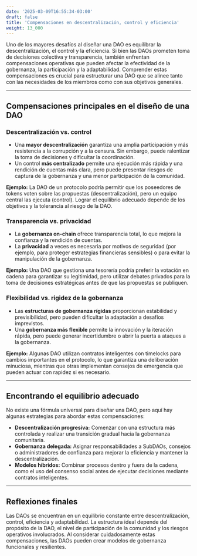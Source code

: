 ```yaml
---
date: '2025-03-09T16:55:34-03:00'
draft: false
title: 'Compensaciones en descentralización, control y eficiencia'
weight: 13_000
---
```


Uno de los mayores desafíos al diseñar una DAO es equilibrar la descentralización, el control y la eficiencia. Si bien las DAOs prometen toma de decisiones colectiva y transparencia, también enfrentan compensaciones operativas que pueden afectar la efectividad de la gobernanza, la participación y la adaptabilidad. Comprender estas compensaciones es crucial para estructurar una DAO que se alinee tanto con las necesidades de los miembros como con sus objetivos generales.

---

## Compensaciones principales en el diseño de una DAO

### Descentralización vs. control
- Una **mayor descentralización** garantiza una amplia participación y más resistencia a la corrupción y a la censura. Sin embargo, puede ralentizar la toma de decisiones y dificultar la coordinación.
- Un control **más centralizado** permite una ejecución más rápida y una rendición de cuentas más clara, pero puede presentar riesgos de captura de la gobernanza y una menor participación de la comunidad.

**Ejemplo:** La DAO de un protocolo podría permitir que los poseedores de tokens voten sobre las propuestas (descentralización), pero un equipo central las ejecuta (control). Lograr el equilibrio adecuado depende de los objetivos y la tolerancia al riesgo de la DAO.

### **Transparencia vs. privacidad**
- La **gobernanza on-chain** ofrece transparencia total, lo que mejora la confianza y la rendición de cuentas.
- La **privacidad** a veces es necesaria por motivos de seguridad (por ejemplo, para proteger estrategias financieras sensibles) o para evitar la manipulación de la gobernanza.

**Ejemplo:** Una DAO que gestiona una tesorería podría preferir la votación en cadena para garantizar su legitimidad, pero utilizar debates privados para la toma de decisiones estratégicas antes de que las propuestas se publiquen.

### **Flexibilidad vs. rigidez de la gobernanza**
- Las **estructuras de gobernanza rígidas** proporcionan estabilidad y previsibilidad, pero pueden dificultar la adaptación a desafíos imprevistos.
- Una **gobernanza más flexible** permite la innovación y la iteración rápida, pero puede generar incertidumbre o abrir la puerta a ataques a la gobernanza.

**Ejemplo:** Algunas DAO utilizan contratos inteligentes con timelocks para cambios importantes en el protocolo, lo que garantiza una deliberación minuciosa, mientras que otras implementan consejos de emergencia que pueden actuar con rapidez si es necesario.

---

## Encontrando el equilibrio adecuado
No existe una fórmula universal para diseñar una DAO, pero aquí hay algunas estrategias para abordar estas compensaciones:
- **Descentralización progresiva:** Comenzar con una estructura más controlada y realizar una transición gradual hacia la gobernanza comunitaria.
- **Gobernanza delegada:** Asignar responsabilidades a SubDAOs, consejos o administradores de confianza para mejorar la eficiencia y mantener la descentralización.
- **Modelos híbridos:** Combinar procesos dentro y fuera de la cadena, como el uso del consenso social antes de ejecutar decisiones mediante contratos inteligentes.

---

## Reflexiones finales
Las DAOs se encuentran en un equilibrio constante entre descentralización, control, eficiencia y adaptabilidad. La estructura ideal depende del propósito de la DAO, el nivel de participación de la comunidad y los riesgos operativos involucrados. Al considerar cuidadosamente estas compensaciones, las DAOs pueden crear modelos de gobernanza funcionales y resilientes.